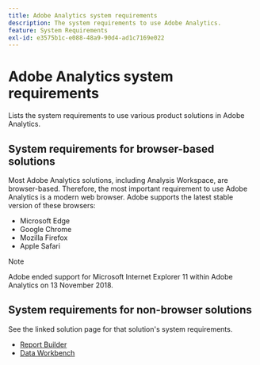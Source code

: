 ```yaml
---
title: Adobe Analytics system requirements
description: The system requirements to use Adobe Analytics.
feature: System Requirements
exl-id: e3575b1c-e088-48a9-90d4-ad1c7169e022
---
```

# Adobe Analytics system requirements

Lists the system requirements to use various product solutions in Adobe Analytics.

## System requirements for browser-based solutions

Most Adobe Analytics solutions, including Analysis Workspace, are browser-based. Therefore, the most important requirement to use Adobe Analytics is a modern web browser. Adobe supports the latest stable version of these browsers:

* Microsoft Edge
* Google Chrome 
* Mozilla Firefox 
* Apple Safari

>[!NOTE]
>
>Adobe ended support for Microsoft Internet Explorer 11 within Adobe Analytics on 13 November 2018. 

## System requirements for non-browser solutions

See the linked solution page for that solution's system requirements.

* [Report Builder](/help/analyze/report-builder/setup/system-requirements.md)
* [Data Workbench](https://experienceleague.adobe.com/docs/data-workbench/using/install/c-data-workbench-client-install.html)
